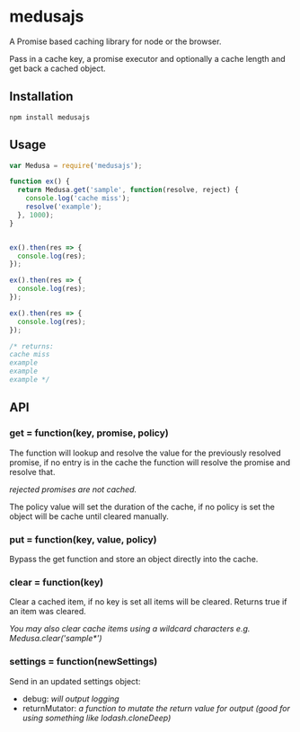 # medusajs
A Promise based caching library for node or the browser.

Pass in a cache key, a promise executor and optionally a cache length and get back a cached object.

## Installation

    npm install medusajs

## Usage


```javascript
var Medusa = require('medusajs');

function ex() {
  return Medusa.get('sample', function(resolve, reject) {
    console.log('cache miss');
    resolve('example');
  }, 1000);
}


ex().then(res => {
  console.log(res);
});

ex().then(res => {
  console.log(res);
});

ex().then(res => {
  console.log(res);
});

/* returns:
cache miss
example
example
example */

```

## API

### get = function(key, promise, policy)

The function will lookup and resolve the value for the previously resolved promise,
if no entry is in the cache the function will resolve the promise and resolve that.

_rejected promises are not cached._

The policy value will set the duration of the cache, if no policy is set the object will be cache until cleared manually.

### put = function(key, value, policy)

Bypass the get function and store an object directly into the cache.

### clear = function(key)

Clear a cached item, if no key is set all items will be cleared. Returns true if an item was cleared.

_You may also clear cache items using a wildcard characters e.g. Medusa.clear('sample*')_

### settings = function(newSettings)

Send in an updated settings object:

* debug: _will output logging_
* returnMutator: _a function to mutate the return value for output (good for using something like lodash.cloneDeep)_
